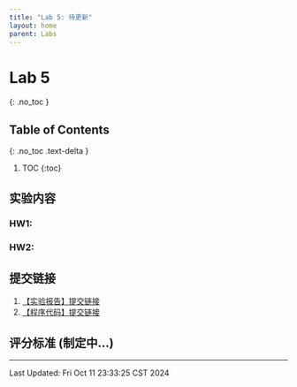 ```yaml
---
title: "Lab 5: 待更新"
layout: home
parent: Labs
---
```


# Lab 5
{: .no_toc }

## Table of Contents
{: .no_toc .text-delta }

1. TOC
{:toc}

## 实验内容
### HW1: 

### HW2: 

## 提交链接

1. [【实验报告】提交链接](https://znas.cn/AppH5/share/collection?code=6lX86Ttcl3LxvVEw0FgZfb2tm25Zjd0X0uAsRiqpcrH2O6n5PqoqlWRSkgAcqgKM3&nid=KEYDEMJQGA2DCRKHGJBTS&mode=file&display=list&type=3)
2. [【程序代码】提交链接](https://znas.cn/AppH5/share/collection?code=6lX86Ttcl3LxvVEw0FgZfTAEzDoECL5I0R6OoJbQHm2fN7UNyiYiv9Zd1kRm3yetgT&nid=KEYDEMJQGA2DCRKHGJBTS&mode=file&display=list&type=3)

## 评分标准 (制定中...)

---

Last Updated: Fri Oct 11 23:33:25 CST 2024




